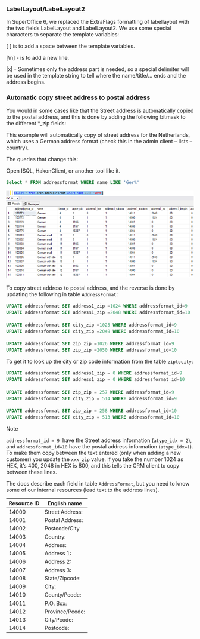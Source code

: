 
### LabelLayout/LabelLayout2

In SuperOffice 6, we replaced the ExtraFlags formatting of labellayout with the two fields LabelLayout and LabelLayout2. We use some special characters to separate the template variables:

\[ \] is to add a space between the template variables.

\[\\n\] - is to add a new line.

\|x\| - Sometimes only the address part is needed, so a special delimiter will be used in the template string to tell where the name/title/… ends and the
address begins.

### Automatic copy street address to postal address

You would in some cases like that the Street address is automatically copied to the postal address, and this is done by adding the following bitmask to the different \*\_zip fields:

This example will automatically copy of street address for the Netherlands, which uses a German address format (check this in the admin client – lists – country).

The queries that change this:

Open ISQL, HakonClient, or another tool like it.

```SQL
Select * FROM addressformat WHERE name LIKE 'Ger%'
```

![address format -screenshot][img1]

To copy street address to postal address, and the reverse is done by updating the following in table `AddressFormat`:

```SQL
UPDATE addressformat SET address1_zip =1024 WHERE addressformat_id=9
UPDATE addressformat SET address1_zip =2048 WHERE addressformat_id=10

UPDATE addressformat SET city_zip =1025 WHERE addressformat_id=9
UPDATE addressformat SET city_zip =2049 WHERE addressformat_id=10

UPDATE addressformat SET zip_zip =1026 WHERE addressformat_id=9
UPDATE addressformat SET zip_zip =2050 WHERE addressformat_id=10
```

To get it to look up the city or zip code information from the table `ziptocity`:

```SQL
UPDATE addressformat SET address1_zip = 0 WHERE addressformat_id=9
UPDATE addressformat SET address1_zip = 0 WHERE addressformat_id=10

UPDATE addressformat SET zip_zip = 257 WHERE addressformat_id=9
UPDATE addressformat SET city_zip = 514 WHERE addressformat_id=9

UPDATE addressformat SET zip_zip = 258 WHERE addressformat_id=10
UPDATE addressformat SET city_zip = 513 WHERE addressformat_id=10
```

> [!NOTE]
> `addressformat_id = 9`  have the Street address information (`atype_idx = 2`), and `addressformat_id=10` have the postal address information (`atype_idx=1`). To make them copy between the text entered (only when adding a new customer) you update the `xxx_zip` value. If you take the number 1024 as HEX, it’s 400, 2048 in HEX is 800, and this tells the CRM client to copy between these lines.

The docs describe each field in table `AddressFormat`, but you need to know some of our internal resources (lead text to the address lines).

| Resource ID | English name |
|---|---|
| 14000 | Street Address: |
| 14001 | Postal Address: |
| 14002 | Postcode/City |
| 14003 | Country: |
| 14004 | Address: |
| 14005 | Address 1: |
| 14006 | Address 2: |
| 14007 | Address 3: |
| 14008 | State/Zipcode: |
| 14009 | City: |
| 14010 | County/Pcode: |
| 14011 | P.O. Box: |
| 14012 | Province/Pcode: |
| 14013 | City/Pcode: |
| 14014 | Postcode: |

<!-- Referenced images -->
[img1]: media/addressformat.png
